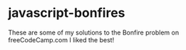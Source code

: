 # javascript-bonfires
These are some of my solutions to the Bonfire problem on freeCodeCamp.com I liked the best!
